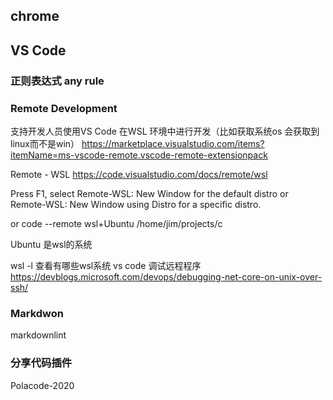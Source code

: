 ## chrome

## VS Code
### 正则表达式 any rule


### Remote Development

支持开发人员使用VS Code 在WSL 环境中进行开发（比如获取系统os 会获取到linux而不是win）
https://marketplace.visualstudio.com/items?itemName=ms-vscode-remote.vscode-remote-extensionpack

Remote - WSL
https://code.visualstudio.com/docs/remote/wsl

Press F1, select Remote-WSL: New Window for the default distro or Remote-WSL: New Window using Distro for a specific distro.

or
code --remote wsl+Ubuntu /home/jim/projects/c

Ubuntu 是wsl的系统

wsl -l 查看有哪些wsl系统
vs code 调试远程程序
https://devblogs.microsoft.com/devops/debugging-net-core-on-unix-over-ssh/

### Markdwon

markdownlint

### 分享代码插件

Polacode-2020
